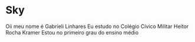 # Sky
Oii meu nome é Gabrieli Linhares 
Eu estudo no Colégio Cívico Militar Heitor Rocha Kramer
Estou no primeiro grau do ensino médio 
